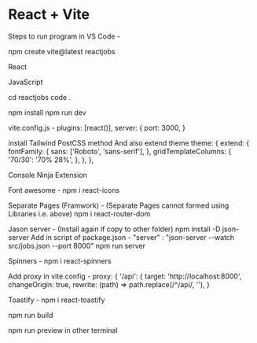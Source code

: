 # React + Vite

Steps to run program in VS Code - 

npm create vite@latest reactjobs

React

JavaScript

cd reactjobs
code .

npm install
npm run dev

vite.config.js -
plugins: [react()],
	server: {
	port: 3000,
}

install Tailwind PostCSS method
And also extend theme
  theme: {
    extend: {
      fontFamily: {
        sans: ['Roboto', 'sans-serif'],
      },
      gridTemplateColumns: {
        '70/30': '70% 28%',
      },
    },
  },

Console Ninja Extension

Font awesome -
	npm i react-icons

Separate Pages (Framwork) - (Separate Pages cannot formed using Libraries i.e. above)
	npm i react-router-dom
	
Jason server - (Install again if copy to other folder)
	npm install -D json-server
	Add in script of package.json - "server" : "json-server --watch src/jobs.json --port 8000"
	npm run server
	
Spinners -
	npm i react-spinners
	
Add proxy in vite.config -
	    proxy: {
      '/api': {
        target: 'http://localhost:8000',
        changeOrigin: true,
        rewrite: (path) => path.replace(/^\/api/, ''),
      }


Toastify - npm i react-toastify

npm run build

npm run preview in other terminal
